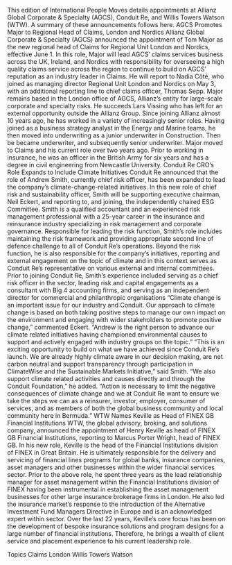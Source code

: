This edition of International People Moves details appointments at Allianz Global Corporate & Specialty (AGCS), Conduit Re, and Willis Towers Watson (WTW).
A summary of these announcements follows here.
AGCS Promotes Major to Regional Head of Claims, London and Nordics
Allianz Global Corporate & Specialty (AGCS) announced the appointment of Tom Major as the new regional head of Claims for Regional Unit London and Nordics, effective June 1.
In this role, Major will lead AGCS’ claims services business across the UK, Ireland, and Nordics with responsibility for overseeing a high quality claims service across the region to continue to build on AGCS’ reputation as an industry leader in Claims.
He will report to Nadia Côté, who joined as managing director Regional Unit London and Nordics on May 3, with an additional reporting line to chief claims officer, Thomas Sepp.
Major remains based in the London office of AGCS, Allianz’s entity for large-scale corporate and specialty risks. He succeeds Lars Vissing who has left for an external opportunity outside the Allianz Group.
Since joining Allianz almost 10 years ago, he has worked in a variety of increasingly senior roles. Having joined as a business strategy analyst in the Energy and Marine teams, he then moved into underwriting as a junior underwriter in Construction. Then be became underwriter, and subsequently senior underwriter.
Major moved to Claims and his current role over two years ago. Prior to working in insurance, he was an officer in the British Army for six years and has a degree in civil engineering from Newcastle University.
Conduit Re CRO’s Role Expands to Include Climate Initiatives
Conduit Re announced that the role of Andrew Smith, currently chief risk officer, has been expanded to lead the company’s climate-change-related initiatives. In this new role of chief risk and sustainability officer, Smith will be supporting executive chairman, Neil Eckert, and reporting to, and joining, the independently chaired ESG Committee.
Smith is a qualified accountant and an experienced risk management professional with a 25-year career in the insurance and reinsurance industry specializing in risk management and corporate governance.
Responsible for leading the risk function, Smith’s role includes maintaining the risk framework and providing appropriate second line of defence challenge to all of Conduit Re’s operations. Beyond the risk function, he is also responsible for the company’s initiatives, reporting and external engagement on the topic of climate and in this context serves as Conduit Re’s representative on various external and internal committees.
Prior to joining Conduit Re, Smith’s experience included serving as a chief risk officer in the sector, leading risk and capital engagements as a consultant with Big 4 accounting firms, and serving as an independent director for commercial and philanthropic organisations
“Climate change is an important issue for our industry and Conduit. Our approach to climate change is based on both taking positive steps to manage our own impact on the environment and engaging with wider stakeholders to promote positive change,” commented Eckert.
“Andrew is the right person to advance our climate related initiatives having championed environmental causes to support and actively engaged with industry groups on the topic.”
“This is an exciting opportunity to build on what we have achieved since Conduit Re’s launch. We are already highly climate aware in our decision making, are net carbon neutral and support transparency through participation in ClimateWise and the Sustainable Markets Initiative,” said Smith.
“We also support climate related activities and causes directly and through the Conduit Foundation,” he added.
“Action is necessary to limit the negative consequences of climate change and we at Conduit Re want to ensure we take the steps we can as a reinsurer, investor, employer, consumer of services, and as members of both the global business community and local community here in Bermuda.”
WTW Names Keville as Head of FINEX GB Financial Institutions
WTW, the global advisory, broking, and solutions company, announced the appointment of Henry Keville as head of FINEX GB Financial Institutions, reporting to Marcus Porter Wright, head of FINEX GB.
In his new role, Keville is the head of the Financial Institutions division of FINEX in Great Britain. He is ultimately responsible for the delivery and servicing of financial lines programs for global banks, insurance companies, asset managers and other businesses within the wider financial services sector.
Prior to the above role, he spent three years as the lead relationship manager for asset management within the Financial Institutions division of FINEX having been instrumental in establishing the asset management businesses for other large insurance brokerage firms in London.
He also led the insurance market’s response to the introduction of the Alternative Investment Fund Managers Directive in Europe and is an acknowledged expert within sector. Over the last 22 years, Keville’s core focus has been on the development of bespoke insurance solutions and program designs for a large number of financial institutions. Therefore, he brings a wealth of client service and placement experience to his current leadership role.

Topics
Claims
London
Willis Towers Watson
